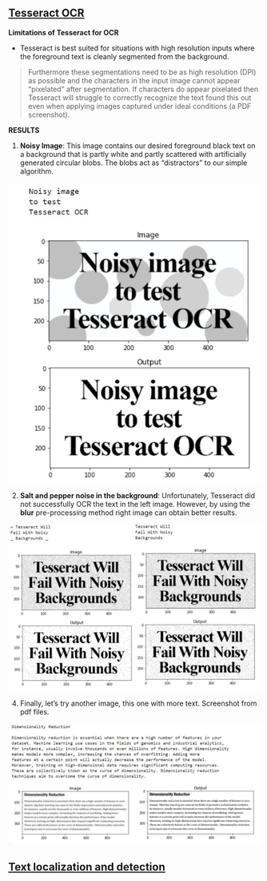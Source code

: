 


## [Tesseract OCR](https://github.com/shejz/OCR/tree/main/Tesseract%20OCR)

**Limitations of Tesseract for OCR**
- Tesseract is best suited for situations with high resolution inputs where the foreground text is cleanly segmented from the background.

> Furthermore these segmentations need to be as high resolution (DPI) as possible and the characters in the input image cannot appear “pixelated” after segmentation. If characters do appear pixelated then Tesseract will struggle to correctly recognize the text found this out even when applying images captured under ideal conditions (a PDF screenshot).

**RESULTS**

1. **Noisy Image**: This image contains our desired foreground black text on a background that is partly white and partly scattered with artificially generated circular blobs. The blobs act as “distractors” to our simple algorithm.

![](https://github.com/shejz/OCR/blob/main/Tesseract%20OCR/results/noisy.jpg)

2. **Salt and pepper noise in the background**: Unfortunately, Tesseract did not successfully OCR the text in the left image. However, by using the **blur** pre-processing method right image can obtain better results.

![](https://github.com/shejz/OCR/blob/main/Tesseract%20OCR/results/Salt%20and%20pepper%20noise.jpg)

4. Finally, let’s try another image, this one with more text. Screenshot from pdf files.

![](https://github.com/shejz/OCR/blob/main/Tesseract%20OCR/results/book-section.jpg)




## [Text localization and detection](https://github.com/shejz/OCR/tree/main/Text%20localization%20and%20detection)
